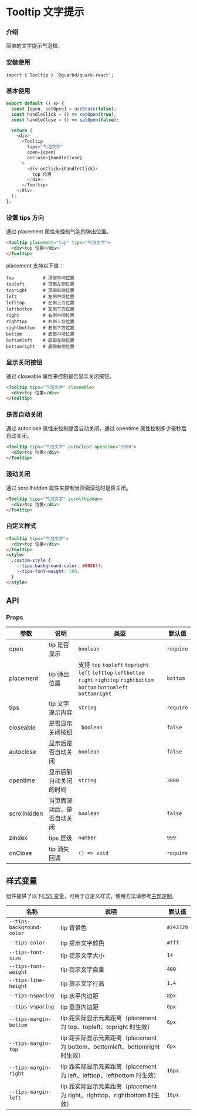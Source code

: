 # Tooltip 文字提示

### 介绍

简单的文字提示气泡框。

### 安装使用

```tsx
import { Tooltip } '@quarkd/quark-react';
```

### 基本使用

```js
export default () => {
  const [open, setOpen] = useState(false);
  const handleClick = () => setOpen(true);
  const handleClose = () => setOpen(false);

  return (
    <div>
      <Tooltip
        tips="气泡文字"
        open={open}
        onClose={handleClose}
      >
        <div onClick={handleClick}>
          top 位置
        </div>
      </Tooltip>
    </div>
  );
};
```

### 设置 tips 方向

通过 placement 属性来控制气泡的弹出位置。

```html
<Tooltip placement="top" tips="气泡文字">
  <div>top 位置</div>
</Tooltip>
```

placement 支持以下值：

```tsx
top           # 顶部中间位置
topleft       # 顶部左侧位置
topright      # 顶部右侧位置
left          # 左侧中间位置
lefttop       # 左侧上方位置
leftbottom    # 左侧下方位置
right         # 右侧中间位置
righttop      # 右侧上方位置
rightbottom   # 右侧下方位置
bottom        # 底部中间位置
bottomleft    # 底部左侧位置
bottomright   # 底部右侧位置
```

### 显示关闭按钮

通过 closeable 属性来控制是否显示关闭按钮。

```html
<Tooltip tips="气泡文字" closeable>
  <div>top 位置</div>
</Tooltip>
```

### 是否自动关闭

通过 autoclose 属性来控制是否自动关闭，通过 opentime 属性控制多少毫秒后自动关闭。

```html
<Tooltip tips="气泡文字" autoclose opentime="5000">
  <div>top 位置</div>
</Tooltip>
```

### 滚动关闭

通过 scrollhidden 属性来控制当页面滚动时是否关闭。

```html
<Tooltip tips="气泡文字" scrollhidden>
  <div>top 位置</div>
</Tooltip>
```

### 自定义样式

```html
<Tooltip tips="气泡文字">
  <div>top 位置</div>
</Tooltip>
<style>
  .custom-style {
    --tips-background-color: #0088ff;
    --tips-font-weight: 500;
  }
</style>
```

## API

### Props

| 参数         | 说明                       | 类型                                                                                                                               | 默认值    |
| ------------ | -------------------------- | ---------------------------------------------------------------------------------------------------------------------------------- | --------- |
| open         | tip 是否显示               | `boolean`                                                                                                                          | `require` |
| placement    | tip 弹出位置               | 支持 `top` `topleft` `topright` `left` `lefttop` `leftbottom` `right` `righttop` `rightbottom` `bottom` `bottomleft` `bottomright` | `bottom`  |
| tips         | tip 文字提示内容           | `string`                                                                                                                           | `require` |
| closeable    | 是否显示关闭按钮           | ` boolean`                                                                                                                         | `false`   |
| autoclose    | 显示后是否自动关闭         | `boolean`                                                                                                                          | `false`   |
| opentime     | 显示后到自动关闭的时间     | `string`                                                                                                                           | `3000`    |
| scrollhidden | 当页面滚动后，是否自动关闭 | `boolean`                                                                                                                          | `false`   |
| zindex       | tips 层级                  | `number`                                                                                                                           | `999`     |
| onClose      | tip 消失回调               | `() => void`                                                                                                                       | `require` |

## 样式变量

组件提供了以下[CSS 变量](https://developer.mozilla.org/zh-CN/docs/Web/CSS/Using_CSS_custom_properties)，可用于自定义样式，使用方法请参考[主题定制](#/zh-CN/guide/theme)。

| 名称                      | 说明                                                                          | 默认值    |
| ------------------------- | ----------------------------------------------------------------------------- | --------- |
| `--tips-background-color` | tip 背景色                                                                    | `#242729` |
| `--tips-color`            | tip 提示文字颜色                                                              | `#fff`    |
| `--tips-font-size`        | tip 提示文字大小                                                              | `14`      |
| `--tips-font-weight`      | tip 提示文字自重                                                              | `400`     |
| `--tips-line-height`      | tip 提示文字行高                                                              | `1.4`     |
| `--tips-hspacing`         | tip 水平内边距                                                                | `8px`     |
| `--tips-vspacing`         | tip 垂直内边距                                                                | `6px`     |
| `--tips-margin-bottom`    | tip 距实际显示元素距离（placement 为 top、topleft、topright 时生效）          | `6px`     |
| `--tips-margin-top`       | tip 距实际显示元素距离（placement 为 bottom、bottomleft、bottomright 时生效） | `6px`     |
| `--tips-margin-right`     | tip 距实际显示元素距离（placement 为 left、lefttop、leftbottom 时生效）       | `16px`    |
| `--tips-margin-left`      | tip 距实际显示元素距离（placement 为 right、righttop、rightbottom 时生效）    | `16px`    |
